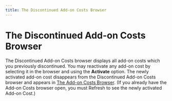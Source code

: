 ```yaml
---
title: The Discontinued Add-on Costs Browser
---
```


# The Discontinued Add-on Costs Browser


The Discontinued Add-on Costs browser displays all add-on costs which  you previously discontinued. You may reactivate any add-on cost by selecting  it in the browser and using the **Activate**  option. The newly activated add-on cost disappears from the Discontinued  Add-on Costs browser and appears in [The  Add-on Costs Browser]({{site.pp_baseurl}}/misc/add_on_costs_browser_pur.html). (If you already have the Add-on Costs browser  open, you must Refresh to see the newly activated Add-on Cost.)
